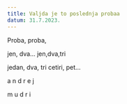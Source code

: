 ```yaml
---
title: Valjda je to poslednja probaa
datum: 31.7.2023.
---
```

Proba, proba,

jen, dva...
jen,dva,tri

jedan, dva, tri
cetiri, pet...

a
n
d
r
e
j

m
u
d
r
i